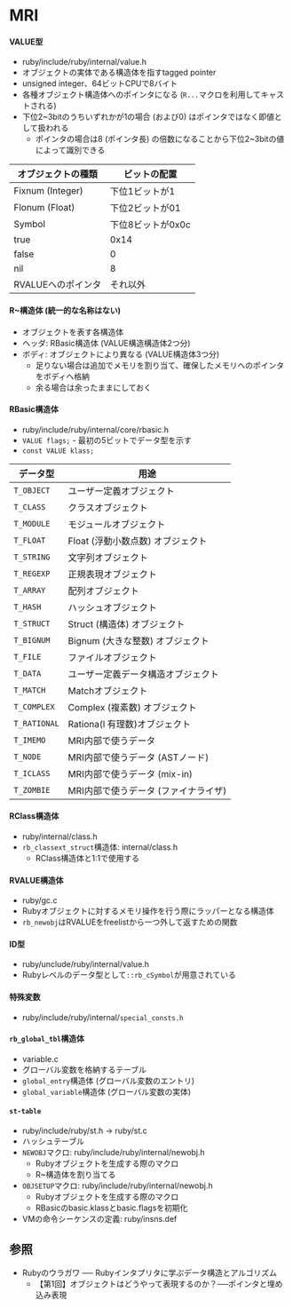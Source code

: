# MRI
#### VALUE型
- ruby/include/ruby/internal/value.h
- オブジェクトの実体である構造体を指すtagged pointer
- unsigned integer、64ビットCPUで8バイト
- 各種オブジェクト構造体へのポインタになる (`R...`マクロを利用してキャストされる)
- 下位2~3bitのうちいずれかが1の場合 (および0) はポインタではなく即値として扱われる
  - ポインタの場合は8 (ポインタ長) の倍数になることから下位2~3bitの値によって識別できる

| オブジェクトの種類 | ビットの配置      |
| -                  | -                 |
| Fixnum (Integer)   | 下位1ビットが1    |
| Flonum (Float)     | 下位2ビットが01   |
| Symbol             | 下位8ビットが0x0c |
| true               | 0x14              |
| false              | 0                 |
| nil                | 8                 |
| RVALUEへのポインタ | それ以外          |

#### R~構造体 (統一的な名称はない)
- オブジェクトを表す各構造体
- ヘッダ: RBasic構造体 (VALUE構造構造体2つ分)
- ボディ: オブジェクトにより異なる (VALUE構造体3つ分)
  - 足りない場合は追加でメモリを割り当て、確保したメモリへのポインタをボディへ格納
  - 余る場合は余ったままにしておく

#### RBasic構造体
- ruby/include/ruby/internal/core/rbasic.h
- `VALUE flags;` - 最初の5ビットでデータ型を示す
- `const VALUE klass;`

| データ型     | 用途                                 |
| -            | -                                    |
| `T_OBJECT`   | ユーザー定義オブジェクト             |
| `T_CLASS`    | クラスオブジェクト                   |
| `T_MODULE`   | モジュールオブジェクト               |
| `T_FLOAT`    | Float (浮動小数点数) オブジェクト    |
| `T_STRING`   | 文字列オブジェクト                   |
| `T_REGEXP`   | 正規表現オブジェクト                 |
| `T_ARRAY`    | 配列オブジェクト                     |
| `T_HASH`     | ハッシュオブジェクト                 |
| `T_STRUCT`   | Struct (構造体) オブジェクト         |
| `T_BIGNUM`   | Bignum (大きな整数) オブジェクト     |
| `T_FILE`     | ファイルオブジェクト                 |
| `T_DATA`     | ユーザー定義データ構造オブジェクト   |
| `T_MATCH`    | Matchオブジェクト                    |
| `T_COMPLEX`  | Complex (複素数) オブジェクト        |
| `T_RATIONAL` | Rationa(l 有理数)オブジェクト        |
| `T_IMEMO`    | MRI内部で使うデータ                  |
| `T_NODE`     | MRI内部で使うデータ (ASTノード)      |
| `T_ICLASS`   | MRI内部で使うデータ (mix-in)         |
| `T_ZOMBIE`   | MRI内部で使うデータ (ファイナライザ) |

#### RClass構造体
- ruby/internal/class.h
- `rb_classext_struct`構造体: internal/class.h
  - RClass構造体と1:1で使用する

#### RVALUE構造体
- ruby/gc.c
- Rubyオブジェクトに対するメモリ操作を行う際にラッパーとなる構造体
- `rb_newobj`はRVALUEをfreelistから一つ外して返すための関数

#### ID型
- ruby/unclude/ruby/internal/value.h
- Rubyレベルのデータ型として`::rb_cSymbol`が用意されている

#### 特殊変数
- ruby/include/ruby/internal/`special_consts.h`

#### `rb_global_tbl`構造体
- variable.c
- グローバル変数を格納するテーブル
- `global_entry`構造体 (グローバル変数のエントリ)
- `global_variable`構造体 (グローバル変数の実体)

#### `st-table`
- ruby/include/ruby/st.h -> ruby/st.c
- ハッシュテーブル
- `NEWOBJ`マクロ: ruby/include/ruby/internal/newobj.h
  - Rubyオブジェクトを生成する際のマクロ
  - R~構造体を割り当てる
- `OBJSETUP`マクロ: ruby/include/ruby/internal/newobj.h
  - Rubyオブジェクトを生成する際のマクロ
  - RBasicのbasic.klassとbasic.flagsを初期化
- VMの命令シーケンスの定義: ruby/insns.def

## 参照
- Rubyのウラガワ ── Rubyインタプリタに学ぶデータ構造とアルゴリズム
  - 【第1回】オブジェクトはどうやって表現するのか？──ポインタと埋め込み表現
